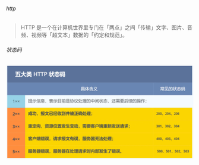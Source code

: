 ###### http
> HTTP 是一个在计算机世界里专门在「两点」之间「传输」文字、图片、音频、视频等「超文本」数据的「约定和规范」。
###### 状态码

![状态](../../assets/http状态码.png)